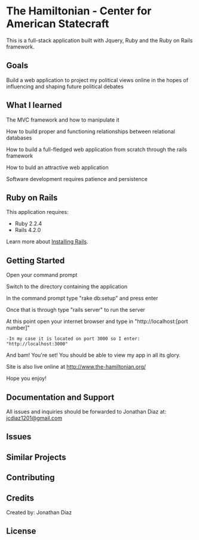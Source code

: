 The Hamiltonian - Center for American Statecraft
================
This is a full-stack application built with Jquery, Ruby and the Ruby on Rails framework. 

Goals
-----
Build a web application to project my political views online in the hopes of influencing and shaping future political debates

What I learned
---------------
The MVC framework and how to manipulate it 

How to build proper and functioning relationships between relational databases

How to build a full-fledged web application from scratch through the rails framework

How to buld an attractive web application 

Software development requires patience and persistence 

Ruby on Rails
-------------

This application requires:

- Ruby 2.2.4
- Rails 4.2.0

Learn more about [Installing Rails](http://railsapps.github.io/installing-rails.html).


Getting Started
---------------

Open your command prompt

Switch to the directory containing the application

In the command prompt type "rake db:setup" and press enter

Once that is through type "rails server" to run the server

At this point open your internet browser and type in "http://localhost:[port number]"
	
	-In my case it is located on port 3000 so I enter: "http://localhost:3000"

And bam! You're set! You should be able to view my app in all its glory.

Site is also live online at http://www.the-hamiltonian.org/

Hope you enjoy!

Documentation and Support
-------------------------

All issues and inquiries should be forwarded to Jonathan Diaz at: jcdiaz1201@gmail.com

Issues
-------------

Similar Projects
----------------

Contributing
------------

Credits
-------

Created by: Jonathan Diaz

License
-------
